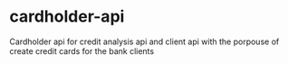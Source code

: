 # cardholder-api
Cardholder api for credit analysis api and client api with the porpouse of create credit cards for the bank clients
